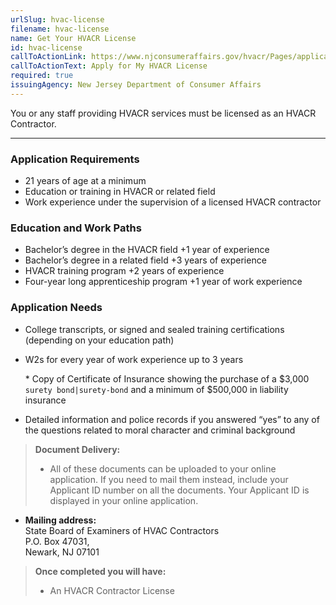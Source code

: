 ```yaml
---
urlSlug: hvac-license
filename: hvac-license
name: Get Your HVACR License
id: hvac-license
callToActionLink: https://www.njconsumeraffairs.gov/hvacr/Pages/applications.aspx
callToActionText: Apply for My HVACR License
required: true
issuingAgency: New Jersey Department of Consumer Affairs
---
```

You or any staff providing HVACR services must be licensed as an HVACR Contractor. 

- - -

### Application Requirements

* 21 years of age at a minimum
* Education or training in HVACR or related field
* Work experience under the supervision of a licensed HVACR contractor

### Education and Work Paths

* Bachelor’s degree in the HVACR field +1 year of experience
* Bachelor’s degree in a related field +3 years of experience
* HVACR training program +2 years of experience
* Four-year long apprenticeship program +1 year of work experience

### Application Needs

* College transcripts, or signed and sealed training certifications (depending on your education path)
* W2s for every year of work experience up to 3 years

  \* Copy of Certificate of Insurance showing the purchase of a $3,000 `surety bond|surety-bond` and a minimum of $500,000 in liability insurance
* Detailed information and police records if you answered “yes” to any of the questions related to moral character and criminal background

>  **Document Delivery:**
>
> * All of these documents can be uploaded to your online application. If you need to mail them instead, include your Applicant ID number on all the documents. Your Applicant ID is displayed in your online application.

* **Mailing address:**\
  State Board of Examiners of HVAC Contractors\
  P.O. Box 47031,\
  Newark, NJ 07101

> **Once completed you will have:**
>
> * An HVACR Contractor License